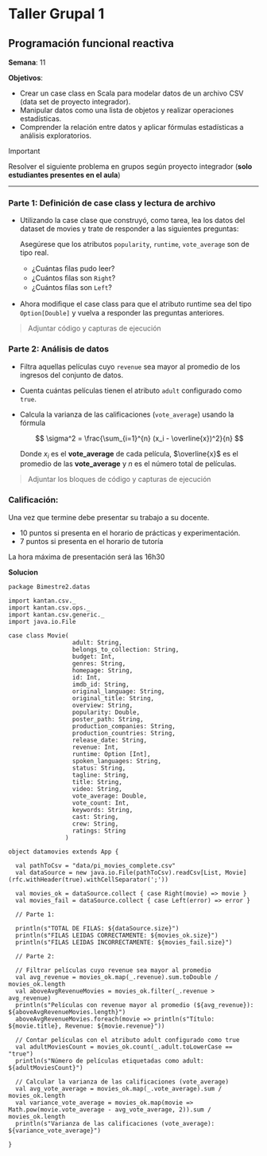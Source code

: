 # Taller Grupal  1
## Programación funcional reactiva

**Semana**: 11

**Objetivos**:

- Crear un case class en Scala para modelar datos de un archivo CSV (data set de proyecto integrador).
- Manipular datos como una lista de objetos y realizar operaciones estadísticas.
- Comprender la relación entre datos y aplicar fórmulas estadísticas a análisis exploratorios.

> [!IMPORTANT]
> Resolver el siguiente problema en grupos según proyecto integrador (**solo estudiantes presentes en el aula**)

***



### Parte 1: Definición de case class y lectura de archivo

- Utilizando la case clase que construyó, como tarea, lea los datos del dataset de movies y trate de responder a las siguientes preguntas:

  Asegúrese que los atributos `popularity`, `runtime`, `vote_average` son de tipo real.

  - ¿Cuántas ﬁlas pudo leer?
  - ¿Cuántos ﬁlas son `Right`?
  - ¿Cuántos ﬁlas son `Left`?

- Ahora modiﬁque el case class para que el atributo runtime sea del tipo
`Option[Double]` y vuelva a responder las preguntas anteriores.


> Adjuntar código y capturas de ejecución

### Parte 2: Análisis de datos

- Filtra aquellas películas cuyo `revenue` sea mayor al promedio de los ingresos del conjunto de datos.
- Cuenta cuántas películas tienen el atributo `adult` configurado como `true`.
- Calcula la varianza de las calificaciones (`vote_average`) usando la fórmula

  $$
  \sigma^2 = \frac{\sum_{i=1}^{n} (x_i - \overline{x})^2}{n}
  $$

  Donde $x_i$ es el **vote_average** de cada película, $\overline{x}$ es el promedio de las **vote_average** y $n$ es el número total de películas.

> Adjuntar los bloques de código y capturas de ejecución

### Calificación:

Una vez que termine debe presentar su trabajo a su docente.

- 10 puntos si presenta en el horario de prácticas y experimentación.
- 7 puntos si presenta en el horario de tutoría

La hora máxima de presentación será las 16h30


**Solucion**

```
package Bimestre2.datas

import kantan.csv._
import kantan.csv.ops._
import kantan.csv.generic._
import java.io.File

case class Movie(
                  adult: String,
                  belongs_to_collection: String,
                  budget: Int,
                  genres: String,
                  homepage: String,
                  id: Int,
                  imdb_id: String,
                  original_language: String,
                  original_title: String,
                  overview: String,
                  popularity: Double,
                  poster_path: String,
                  production_companies: String,
                  production_countries: String,
                  release_date: String,
                  revenue: Int,
                  runtime: Option [Int],
                  spoken_languages: String,
                  status: String,
                  tagline: String,
                  title: String,
                  video: String,
                  vote_average: Double,
                  vote_count: Int,
                  keywords: String,
                  cast: String,
                  crew: String,
                  ratings: String
                )

object datamovies extends App {

  val pathToCsv = "data/pi_movies_complete.csv"
  val dataSource = new java.io.File(pathToCsv).readCsv[List, Movie](rfc.withHeader(true).withCellSeparator(';'))

  val movies_ok = dataSource.collect { case Right(movie) => movie }
  val movies_fail = dataSource.collect { case Left(error) => error }

  // Parte 1:

  println(s"TOTAL DE FILAS: ${dataSource.size}")
  println(s"FILAS LEIDAS CORRECTAMENTE: ${movies_ok.size}")
  println(s"FILAS LEIDAS INCORRECTAMENTE: ${movies_fail.size}")

  // Parte 2:

  // Filtrar películas cuyo revenue sea mayor al promedio
  val avg_revenue = movies_ok.map(_.revenue).sum.toDouble / movies_ok.length
  val aboveAvgRevenueMovies = movies_ok.filter(_.revenue > avg_revenue)
  println(s"Películas con revenue mayor al promedio (${avg_revenue}): ${aboveAvgRevenueMovies.length}")
  aboveAvgRevenueMovies.foreach(movie => println(s"Título: ${movie.title}, Revenue: ${movie.revenue}"))

  // Contar películas con el atributo adult configurado como true
  val adultMoviesCount = movies_ok.count(_.adult.toLowerCase == "true")
  println(s"Número de películas etiquetadas como adult: ${adultMoviesCount}")

  // Calcular la varianza de las calificaciones (vote_average)
  val avg_vote_average = movies_ok.map(_.vote_average).sum / movies_ok.length
  val variance_vote_average = movies_ok.map(movie => Math.pow(movie.vote_average - avg_vote_average, 2)).sum / movies_ok.length
  println(s"Varianza de las calificaciones (vote_average): ${variance_vote_average}")

}


```
